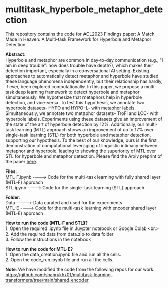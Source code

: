 # multitask_hyperbole_metaphor_detection
This repository contains the code for ACL2023 Findings paper: A Match Made in Heaven: A Multi-task Framework for Hyperbole and Metaphor Detection

**Abstract**: <br/>
Hyperbole and metaphor are common in day-to-day communication (e.g., "I am in deep trouble": how does trouble have depth?), which makes their detection important, especially in a conversational AI setting. Existing approaches to automatically detect metaphor and hyperbole have studied these language phenomena independently, but their relationship has hardly, if ever, been explored computationally. In this paper, we propose a multi-task deep learning framework to detect hyperbole and metaphor simultaneously. We hypothesize that metaphors help in hyperbole detection, and vice-versa. To test this hypothesis, we annotate two hyperbole datasets- HYPO and HYPO-L- with metaphor labels. Simultaneously, we annotate two metaphor datasets- TroFi and LCC- with hyperbole labels. Experiments using these datasets give an improvement of the state of the art of hyperbole detection by 12%. Additionally, our multi-task learning (MTL) approach shows an improvement of up to 17% over single-task learning (STL) for both hyperbole and metaphor detection, supporting our hypothesis. To the best of our knowledge, ours is the first demonstration of computational leveraging of linguistic intimacy between metaphor and hyperbole, leading to showing the superiority of MTL over STL for hyperbole and metaphor detection. Please find the Arxiv preprint of the paper [here](https://arxiv.org/abs/2305.17480).

**Files**: <br/>
    MTL-F.ipynb  ----> Code for the multi-task learning with fully shared layer (MTL-F) approach <br/>
    STL.ipynb ----> Code for the single-task learning (STL) approach 

**Folder**: <br/>
    Data -----> Data curated and used for the experiments <br/>
	MTL-E ----> Code for the multi-task learning with encoder shared layer (MTL-E) approach

**How to run the code (MTL-F and STL)?** <br/>
    1. Open the required .ipynb file in Juypter notebook or Google Colab <br.>
    2. Add the required data from data.zip to data folder <br/>
    3. Follow the instructions in the notebook

**How to run the code for MTL-E?** <br/>
	1. Open the data_creation.ipynb file and run all the cells. <br/>
	2. Open the code_run.ipynb file and run all the cells.
	
**Note**: We have modified the code from the following repos for our work:
https://github.com/shahrukhx01/multitask-learning-transformers/tree/main/shared_encoder


